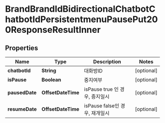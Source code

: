

# BrandBrandIdBidirectionalChatbotChatbotIdPersistentmenuPausePut200ResponseResultInner


## Properties

| Name | Type | Description | Notes |
|------------ | ------------- | ------------- | -------------|
|**chatbotId** | **String** | 대화방ID |  [optional] |
|**isPause** | **Boolean** | 중지여부 |  [optional] |
|**pausedDate** | **OffsetDateTime** | isPause true 인 경우, 중지일시 |  [optional] |
|**resumeDate** | **OffsetDateTime** | isPause false인 경우, 재개일시 |  [optional] |



